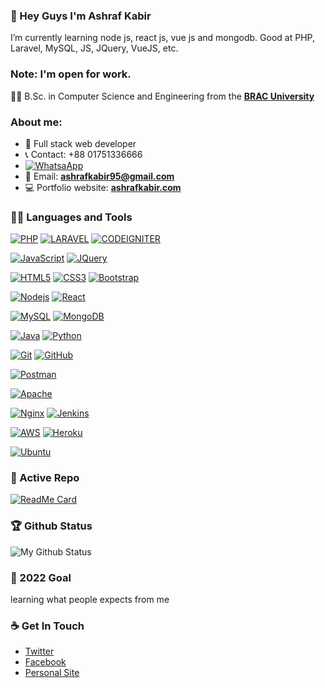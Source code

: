 ### 👋 Hey Guys I'm Ashraf Kabir
I’m currently learning node js, react js, vue js and mongodb. Good at PHP, Laravel, MySQL, JS, JQuery, VueJS, etc.

### Note: I'm open for work.

👨‍🎓 B.Sc. in Computer Science and Engineering from the **[BRAC University](https://www.bracu.ac.bd/)** 

### About me:

- :dart: Full stack web developer
- :telephone_receiver: Contact: +88 01751336666 
- [![WhatsaApp](https://img.shields.io/badge/click%20to%20contact%20on%20whatsapp-25D366?style=for-the-badge&logo=whatsapp&logoColor=white&https://wa.me/+8801751336666)](https://wa.me/+8801751336666)
- :e-mail: Email: **[ashrafkabir95@gmail.com](mailto:ashrafkabir95@gmail.com)**
- :computer: Portfolio website: **[ashrafkabir.com](https://ashrafkabir.com/)**


### 👨‍💻 Languages and Tools
[![PHP](https://img.shields.io/badge/PHP-777BB4?style=for-the-badge&logo=php&logoColor=white&link=https://github.com/ashraf-kabir/)](https://github.com/ashraf-kabir/)
[![LARAVEL](https://img.shields.io/badge/laravel-%23FF2D20.svg?&style=for-the-badge&logo=laravel&logoColor=white&link=https://github.com/ashraf-kabir/)](https://github.com/ashraf-kabir/)
[![CODEIGNITER](https://img.shields.io/badge/Codeigniter-EF4223?style=for-the-badge&logo=codeigniter&logoColor=white&link=https://github.com/ashraf-kabir/)](https://github.com/ashraf-kabir/)


[![JavaScript](https://img.shields.io/badge/javascript-%23323330.svg?&style=for-the-badge&logo=javascript&logoColor=%23F7DF1E&link=https://github.com/ashraf-kabir/)](https://github.com/ashraf-kabir/)
[![JQuery](https://img.shields.io/badge/jquery-%230769AD.svg?&style=for-the-badge&logo=jquery&logoColor=white&link=https://github.com/ashraf-kabir/)](https://github.com/ashraf-kabir/)

[![HTML5](https://img.shields.io/badge/html5-%23E34F26.svg?&style=for-the-badge&logo=html5&logoColor=white&link=https://github.com/ashraf-kabir/)](https://github.com/ashraf-kabir/) 
[![CSS3](https://img.shields.io/badge/css3-%231572B6.svg?&style=for-the-badge&logo=css3&logoColor=white&link=https://github.com/ashraf-kabir/)](https://github.com/ashraf-kabir/) 
[![Bootstrap](https://img.shields.io/badge/bootstrap-%23563D7C.svg?&style=for-the-badge&logo=bootstrap&logoColor=white&link=https://github.com/ashraf-kabir/)](https://github.com/ashraf-kabir/) 

[![Nodejs](https://img.shields.io/badge/Node.js-43853D?style=for-the-badge&logo=node-dot-js&logoColor=white&link=https://github.com/ashraf-kabir/)](https://github.com/ashraf-kabir/) 
[![React](https://img.shields.io/badge/react-%2320232a.svg?&style=for-the-badge&logo=react&logoColor=%2361DAFB&link=https://github.com/ashraf-kabir/)](https://github.com/ashraf-kabir/) 

[![MySQL](https://img.shields.io/badge/mysql-%2300758F.svg?&style=for-the-badge&logo=mysql&logoColor=white&link=https://github.com/ashraf-kabir/)](https://github.com/ashraf-kabir/)
[![MongoDB](https://img.shields.io/badge/MongoDB-%234ea94b.svg?&style=for-the-badge&logo=mongodb&logoColor=white&link=https://github.com/ashraf-kabir/)](https://github.com/ashraf-kabir/)

[![Java](https://img.shields.io/badge/java-%23ED8B00.svg?&style=for-the-badge&logo=java&logoColor=white&link=https://github.com/ashraf-kabir/)](https://github.com/ashraf-kabir/) 
[![Python](https://img.shields.io/badge/python-%2314354C.svg?&style=for-the-badge&logo=python&logoColor=white&link=https://github.com/ashraf-kabir/)](https://github.com/ashraf-kabir/)

[![Git](https://img.shields.io/badge/git-%23F05033.svg?&style=for-the-badge&logo=git&logoColor=white&link=https://github.com/ashraf-kabir/)](https://github.com/ashraf-kabir/) 
[![GitHub](https://img.shields.io/badge/github-%23121011.svg?&style=for-the-badge&logo=github&logoColor=white&link=https://github.com/ashraf-kabir/)](https://github.com/ashraf-kabir/)

[![Postman](https://img.shields.io/badge/Postman-FF6C37?style=for-the-badge&logo=postman&logoColor=white&link=https://github.com/ashraf-kabir/)](https://github.com/ashraf-kabir/)

[![Apache](https://img.shields.io/badge/apache-%23D42029.svg?&style=for-the-badge&logo=apache&logoColor=white&link=https://github.com/ashraf-kabir/)](https://github.com/ashraf-kabir/)


[![Nginx](https://img.shields.io/badge/nginx-%23009639.svg?style=for-the-badge&logo=nginx&logoColor=white&link=https://github.com/ashraf-kabir/)](https://github.com/ashraf-kabir/)
[![Jenkins](https://img.shields.io/badge/jenkins-%232C5263.svg?&style=for-the-badge&logo=jenkins&logoColor=white&link=https://github.com/ashraf-kabir/)](https://github.com/ashraf-kabir/)

[![AWS](https://img.shields.io/badge/Amazon_AWS-232F3E?style=for-the-badge&logo=amazon-aws&logoColor=white&link=https://github.com/ashraf-kabir/)](https://github.com/ashraf-kabir/)
[![Heroku](https://img.shields.io/badge/heroku-%23430098.svg?&style=for-the-badge&logo=heroku&logoColor=white&link=https://github.com/ashraf-kabir/)](https://github.com/ashraf-kabir/)

[![Ubuntu](https://img.shields.io/badge/Ubuntu-E95420?style=for-the-badge&logo=ubuntu&logoColor=white&link=https://github.com/ashraf-kabir/)](https://github.com/ashraf-kabir/)



### 👀 Active Repo
[![ReadMe Card](https://github-readme-stats.vercel.app/api/pin/?username=ashraf-kabir&repo=mern-ecommerce)](https://github.com/ashraf-kabir/mern-ecommerce)


### 🏆 Github Status
![My Github Status](https://github-readme-stats.vercel.app/api?username=ashraf-kabir&show_icons=true&hide_border=true)


### 🔭 2022 Goal
learning what people expects from me


### ☕ Get In Touch
- [Twitter](https://twitter.com/ashraf1Q95)
- [Facebook](https://www.facebook.com/sonnet404)
- [Personal Site](https://ashrafkabir.com)

